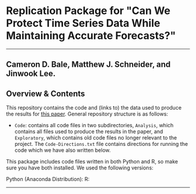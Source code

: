 # Replication Package for "Can We Protect Time Series Data While Maintaining Accurate Forecasts?"
---
Cameron D. Bale, Matthew J. Schneider, and Jinwook Lee.
---
Overview & Contents
---

This repository contains the code and (links to) the data used to produce the results for [this paper](https://www.researchgate.net/publication/372621568_Can_We_Protect_Time_Series_Data_While_Maintaining_Accurate_Forecasts). General repository structure is as follows:

* `Code`: contains all code files in two subdirectories, `Analysis`, which contains all files used to produce the results in the paper, and `Exploratory`, which contains old code files no longer relevant to the project. The `Code-Directions.txt` file contains directions for running the code which we have also written below.



This package includes code files written in both Python and R, so make sure you have both installed. We used the following versions:

Python (Anaconda Distribution): 
R: 

---

